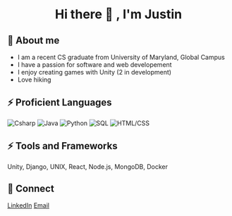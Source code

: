 <h1 align="center"> Hi there 👋 , I'm Justin</h1>

## 💬 About me
- I am a recent CS graduate from University of Maryland, Global Campus
- I have a passion for software and web developement
- I enjoy creating games with Unity (2 in development)
- Love hiking

## ⚡ Proficient Languages

<p>
  <img alt="Csharp" src="https://img.shields.io/badge/-CSharp-blue" />
  <img alt="Java" src="https://img.shields.io/badge/-Java-brown" />
  <img alt="Python" src="https://img.shields.io/badge/-Python-yellow" />
  <img alt="SQL" src="https://img.shields.io/badge/-SQL-green" />
  <img alt="HTML/CSS" src="https://img.shields.io/badge/HTML-CSS-lightgrey" />
</p>

## ⚡ Tools and Frameworks
<p>
  Unity, Django, UNIX, React, Node.js, MongoDB, Docker
</p>

## 👯 Connect
<a href="https://www.linkedin.com/in/justin-apostol/">LinkedIn</a>
<a href="mailto:apostoljustin99@gmail.com">Email</a>
<!--
**Justin444/Justin444** is a ✨ _special_ ✨ repository because its `README.md` (this file) appears on your GitHub profile.

Here are some ideas to get you started:

- 🔭 I’m currently working on ...
- 🌱 I’m currently learning ...
- 👯 I’m looking to collaborate on ...
- 🤔 I’m looking for help with ...
- 💬 Ask me about ...
- 📫 How to reach me: ...
- 😄 Pronouns: ...
- ⚡ Fun fact: ...
-->
